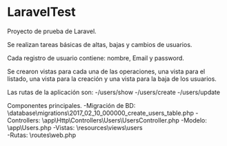 # LaravelTest
Proyecto de prueba de Laravel.

Se realizan tareas básicas de altas, bajas y cambios de usuarios.

Cada registro de usuario contiene: nombre, Email y password.

Se crearon vistas para cada una de las operaciones, una vista para el listado,
una vista para la creación y una vista para la baja de los usuarios.

Las rutas de la aplicación son: 
-/users/show
-/users/create
-/users/update
  
Componentes principales.
-Migración de BD: \database\migrations\2017_02_10_000000_create_users_table.php
-Controllers: \app\Http\Controllers\Users\UsersController.php
-Modelo: \app\Users.php
-Vistas: \resources\views\users\
-Rutas: \routes\web.php
